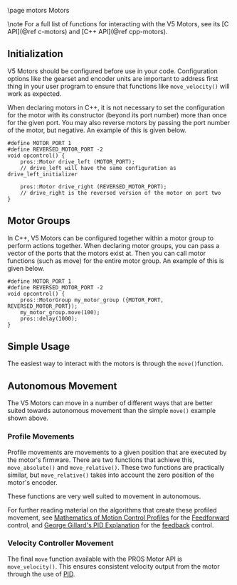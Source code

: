 \page motors Motors

\note
For a full list of functions for interacting with the V5 Motors, see its
[C API](@ref c-motors) and [C++ API](@ref cpp-motors).

## Initialization

V5 Motors should be configured before use in your code. Configuration
options like the gearset and encoder units are important to address
first thing in your user program to ensure that functions like
`move_velocity()`
will work as expected.

When declaring motors in C++, it is not necessary to set the
configuration for the motor with its constructor (beyond its port
number) more than once for the given port. You may also reverse motors by passing the port number of the motor, but negative. An example of this is given
below.

```{.cpp}
#define MOTOR_PORT 1
#define REVERSED_MOTOR_PORT -2
void opcontrol() {
	pros::Motor drive_left (MOTOR_PORT);
	// drive_left will have the same configuration as drive_left_initializer

	pros::Motor drive_right (REVERSED_MOTOR_PORT);
	// drive_right is the reversed version of the motor on port two
}
```

## Motor Groups

In C++, V5 Motors can be configured together within a motor group to perform actions together. When declaring motor groups, you can pass a vector of the ports that the motors exist at. Then you can call motor functions (such as move) for the entire motor group. An example of this is given below.

```{.cpp}
#define MOTOR_PORT 1
#define REVERSED_MOTOR_PORT -2
void opcontrol() {
	pros::MotorGroup my_motor_group ({MOTOR_PORT, REVERSED_MOTOR_PORT});
	my_motor_group.move(100);
	pros::delay(1000);
}
```

## Simple Usage

The easiest way to interact with the motors is through the
`move()`function.

## Autonomous Movement

The V5 Motors can move in a number of different ways that are better
suited towards autonomous movement than the simple `move()`
example shown above.

### Profile Movements

Profile movements are movements to a given position that are executed by
the motor's firmware. There are two functions that achieve this,
`move_absolute()` and `move_relative()`. These two functions
are practically similar, but `move_relative()` takes into account
the zero position of the motor's encoder.

These functions are very well suited to movement in autonomous.

For further reading material on the algorithms that create these
profiled movement, see [Mathematics of Motion Control
Profiles](https://pdfs.semanticscholar.org/a229/fdba63d8d68abd09f70604d56cc07ee50f7d.pdf)
for the
[Feedforward](<https://en.wikipedia.org/wiki/Feed_forward_(control)>)
control, and [George Gillard's PID
Explanation](http://georgegillard.com/documents/2-introduction-to-pid-controllers)
for the
[feedback](https://en.wikipedia.org/wiki/Control_theory#PID_feedback_control)
control.

### Velocity Controller Movement

The final `move` function available with the PROS Motor API is
`move_velocity()`. This ensures consistent velocity output from
the motor through the use of
[PID](http://georgegillard.com/documents/2-introduction-to-pid-controllers).
